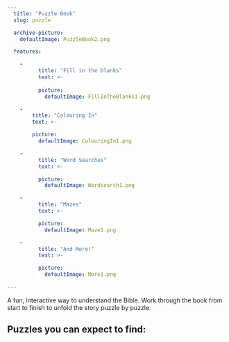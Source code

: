 ```yaml
---
  title: "Puzzle Book"
  slug: puzzle

  archive-picture:
    defaultImage: PuzzleBook2.png

  features:

    -
          title: "Fill in the blanks"
          text: >-  
          
          picture:
            defaultImage: FillInTheBlanks1.png

    -
        title: "Colouring In"
        text: >-

        picture:
          defaultImage: ColouringIn1.png

    -
          title: "Word Searches"
          text: >-

          picture:
            defaultImage: Wordsearch1.png

    -
          title: "Mazes"
          text: >-

          picture:
            defaultImage: Maze1.png

    -
          title: "And More!"
          text: >-

          picture:
            defaultImage: More1.png

---
```

A fun, interactive way to understand the Bible. Work through the book from start to finish to unfold the story puzzle by puzzle.<!--more-->

## Puzzles you can expect to find: ##

